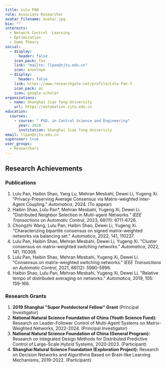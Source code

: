 ```yaml
---
title: Lulu PAN
role: Associate Researcher
avatar_filename: avatar.jpg
bio: ""
interests:
  - Network Control  Learning
  - Optimization
  - Game Theory
social:
  - display:
      header: false
    icon_pack: fas
    link: "mailto: llpan@sjtu.edu.cn"
    icon: envelope
  - display:
      header: false
    link: https://www.researchgate.net/profile/Lulu-Pan-3
    icon_pack: ai
    icon: google-scholar
organizations:
  - name: Shanghai Jiao Tong University
    url: https://automation.sjtu.edu.cn
education:
  courses:
    - course: " PhD. in Control Science and Engineering"
      year: 2018
      institution: Shanghai Jiao Tong University
email: llpan@sjtu.edu.cn
superuser: true
user_groups:
  - Researchers
---
```




## Research Achievements

### Publications

1. Lulu Pan, Haibin Shao, Yang Lu, Mehran Mesbahi, Dewei Li, Yugeng Xi. "Privacy-Preserving Average Consensus via Matrix-weighted Inter-Agent Coupling." *Automatica*, 2024. (To appear)
2. Haibin Shao, Lulu Pan*, Mehran Mesbahi, Yugeng Xi, Dewei Li. "Distributed Neighbor Selection in Multi-agent Networks." *IEEE Transactions on Automatic Control*, 2023, 68(11): 6711-6726.
3. Chongzhi Wang, Lulu Pan, Haibin Shao, Dewei Li, Yugeng Xi. "Characterizing bipartite consensus on signed matrix-weighted networks via balancing set." *Automatica*, 2022, 141, 110237.
4. Lulu Pan, Haibin Shao, Mehran Mesbahi, Dewei Li, Yugeng Xi. "Cluster consensus on matrix-weighted switching networks." *Automatica*, 2022, 141, 110308.
5. Lulu Pan, Haibin Shao, Mehran Mesbahi, Yugeng Xi, Dewei Li. "Consensus on matrix-weighted switching networks." *IEEE Transactions on Automatic Control*, 2021, 66(12): 5990-5996.
6. Haibin Shao, Lulu Pan, Mehran Mesbahi, Yugeng Xi, Dewei Li. "Relative tempo of distributed averaging on networks." *Automatica*, 2019, 105: 159-166.

### Research Grants

1. **2019 Shanghai "Super Postdoctoral Fellow" Grant** (Principal Investigator)
2. **National Natural Science Foundation of China (Youth Science Fund):** Research on Leader-Follower Control of Multi-Agent Systems on Matrix-Weighted Networks, 2022-2024. (Principal Investigator)
3. **National Natural Science Foundation of China (General Program):** Research on Integrated Design Methods for Distributed Predictive Control of Large-Scale Hybrid Systems, 2020-2023. (Participant)
4. **Shanghai Natural Science Foundation (Exploration Project):** Research on Decision Networks and Algorithms Based on Brain-like Learning Mechanisms, 2019-2022. (Participant)
